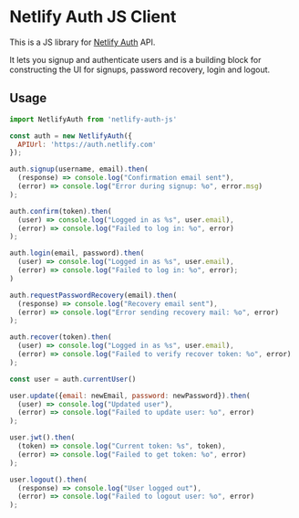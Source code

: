 # Netlify Auth JS Client

This is a JS library for [Netlify Auth](https://github.com/netlify/netlify-auth) API.

It lets you signup and authenticate users and is a building block for constructing
the UI for signups, password recovery, login and logout.

## Usage

```js
import NetlifyAuth from 'netlify-auth-js'

const auth = new NetlifyAuth({
  APIUrl: 'https://auth.netlify.com'
});

auth.signup(username, email).then(
  (response) => console.log("Confirmation email sent"),
  (error) => console.log("Error during signup: %o", error.msg)
);

auth.confirm(token).then(
  (user) => console.log("Logged in as %s", user.email),
  (error) => console.log("Failed to log in: %o", error)
);

auth.login(email, password).then(
  (user) => console.log("Logged in as %s", user.email),
  (error) => console.log("Failed to log in: %o", error);
)

auth.requestPasswordRecovery(email).then(
  (response) => console.log("Recovery email sent"),
  (error) => console.log("Error sending recovery mail: %o", error)
);

auth.recover(token).then(
  (user) => console.log("Logged in as %s", user.email),
  (error) => console.log("Failed to verify recover token: %o", error)
);

const user = auth.currentUser()

user.update({email: newEmail, password: newPassword}).then(
  (user) => console.log("Updated user"),
  (error) => console.log("Failed to update user: %o", error)
);

user.jwt().then(
  (token) => console.log("Current token: %s", token),
  (error) => console.log("Failed to get token: %o", error)
);

user.logout().then(
  (response) => console.log("User logged out"),
  (error) => console.log("Failed to logout user: %o", error)
);
```
